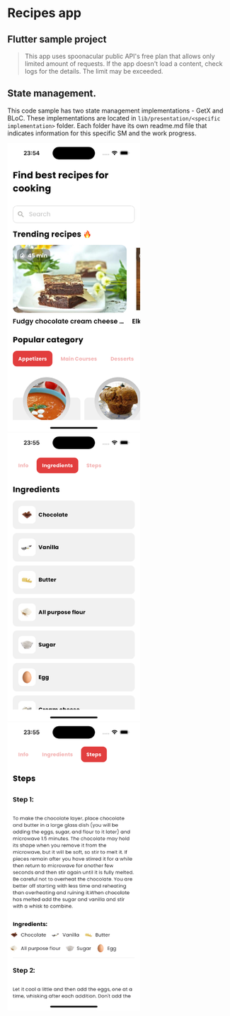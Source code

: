 # Recipes app
## Flutter sample project

> This app uses spoonacular public API's free plan that allows only limited amount of requests. If the app doesn't load a content, check logs for the details. The limit may be exceeded.

## State management.

This code sample has two state management implementations - GetX and BLoC. 
These implementations are located in `lib/presentation/<specific implementation>` folder. Each folder have its own readme.md file that indicates information for this specific SM and the work progress.

<img src="readme_img/screenshot_1.png" width="300">
<br>
<img src="readme_img/screenshot_2.png" width="300">
<br>
<img src="readme_img/screenshot_3.png" width="300">